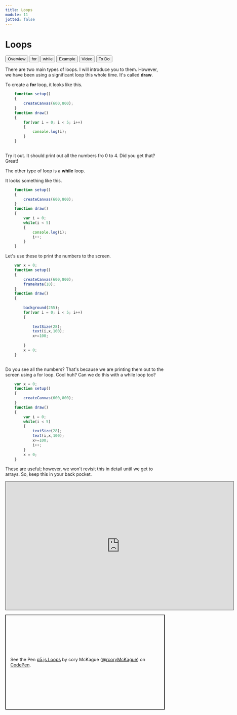 ```yaml
---
title: Loops
module: 11
jotted: false
---
```


# Loops

<div class="tab">
    <button class="tablinks active" onclick="openTab(event, 'Overview')">Overview</button>
    <button class="tablinks" onclick="openTab(event, 'For')">for</button>
    <button class="tablinks" onclick="openTab(event, 'While')">while</button>
    <button class="tablinks" onclick="openTab(event, 'Example')">Example</button>
     <button class="tablinks" onclick="openTab(event, 'Video')">Video</button>
       <button class="tablinks" onclick="openTab(event, 'ToDo')">To Do</button>

</div>
<!-- Tab content -->
<div id="Overview" class="tabcontent" style="display:block">

<div class="tabhtml" markdown="1">

There are two main types of loops.  I will introduce you to them. However, we have been using a significant loop this whole time. It's called **draw**.  

</div>
</div>

<div id="For" class="tabcontent">

<div class="tabhtml" markdown="1">

To create a **for** loop, it looks like this.

```js
    function setup()
    {
        createCanvas(600,800);
    }
    function draw()
    {
        for(var i = 0; i < 5; i++)
        {
            console.log(i);
        }
    }
    
```

Try it out.  It should print out all the numbers fro 0 to 4.  Did you get that?  Great!

</div>
</div>

<div id="While" class="tabcontent">

<div class="tabhtml" markdown="1">

The other type of loop is a **while** loop.

It looks something like this.

```js
    function setup()
    {
        createCanvas(600,800);
    }
    function draw()
    {
        var i = 0;
        while(i < 5)
        {
            console.log(i);
            i++;
        }
    }
```

</div>
</div>

<div id="Example" class="tabcontent">

<div class="tabhtml" markdown="1">

Let's use these to print the numbers to the screen.

```js
    var x = 0;
    function setup()
    {
        createCanvas(600,800);
        frameRate(10);
    }
    function draw()
    {
       
        background(255);
        for(var i = 0; i < 5; i++)
        {
          
            textSize(28);
            text(i,x,100);
            x+=100;
          
        }
        x = 0;
    }
    
```
Do you see all the numbers?  That's because we are printing them out to the screen using a for loop.  Cool huh? Can we do this with a while loop too?

```js
    var x = 0;
    function setup()
    {
        createCanvas(600,800);
    }
    function draw()
    {
        var i = 0;
        while(i < 5)
        {
            textSize(28);
            text(i,x,100);
            x+=100;
            i++;
        }
        x = 0;
    }
```

These are useful; however, we won't revisit this in detail until we get to arrays.  So, keep this in your back pocket.

</div>
</div>
<div id="Video" class="tabcontent">

<div class="tabhtml" markdown="1">

<div class="embed-responsive embed-responsive-16by9"><iframe src="https://umontana.hosted.panopto.com/Panopto/Pages/Embed.aspx?id=7d33abd7-b329-4f7a-bb3a-b126014275c8&autoplay=false&offerviewer=true&showtitle=false&showbrand=false&captions=false&interactivity=none" height="405" width="720" style="border: 1px solid #464646;" allowfullscreen allow="autoplay" aria-label="Panopto Embedded Video Player"></iframe></div>
</div>
</div>
<div id="ToDo" class="tabcontent">
<div class="tabhtml" markdown="1">

<p class="codepen" data-height="600" data-theme-id="dark" data-default-tab="js,result" data-slug-hash="LYjgKRL" data-editable="true" data-user="coryMcKague" style="height: 300px; box-sizing: border-box; display: flex; align-items: center; justify-content: center; border: 2px solid; margin: 1em 0; padding: 1em;">
  <span>See the Pen <a href="https://codepen.io/coryMcKague/pen/LYvEpWO">
  p5.js Loops</a> by cory McKague (<a href="https://codepen.io/coryMcKague/">@rcoryMcKague</a>)
  on <a href="https://codepen.io">CodePen</a>.</span>
</p>
<script async src="https://cpwebassets.codepen.io/assets/embed/ei.js"></script>
</div>
</div>